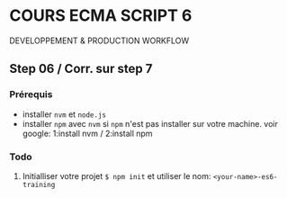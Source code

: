 <!--
@Author: Nicolas Fazio <webmaster-fazio>
@Date:   01-09-2016
@Email:  contact@nicolasfazio.ch
@Last modified by:   webmaster-fazio
@Last modified time: 15-09-2016
-->

# COURS ECMA SCRIPT 6
  DEVELOPPEMENT &amp; PRODUCTION WORKFLOW

## Step 06 / Corr. sur step 7

### Prérequis

  - installer `nvm` et `node.js`
  - installer `npm` avec `nvm` si `npm` n'est pas installer sur votre machine.
    voir google: 1:install nvm / 2:install npm

### Todo
  1. Initialliser votre projet `$ npm init` et utiliser le nom: `<your-name>-es6-training`
